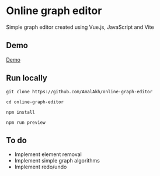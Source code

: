 # Online graph editor

Simple graph editor created using Vue.js, JavaScript and Vite

## Demo
[Demo](https://amalakh.github.io/online-graph-editor/)
## Run locally
```
git clone https://github.com/AmalAkh/online-graph-editor

cd online-graph-editor

npm install

npm run preview
```

## To do
+ Implement element removal
+ Implement simple graph algorithms
+ Implement redo/undo

